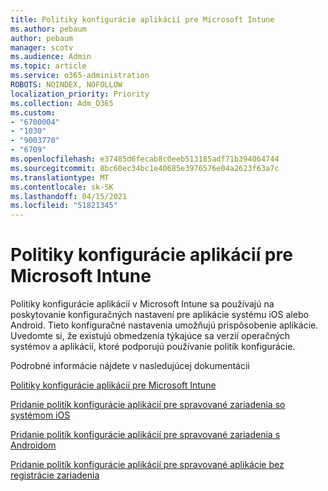 ```yaml
---
title: Politiky konfigurácie aplikácií pre Microsoft Intune
ms.author: pebaum
author: pebaum
manager: scotv
ms.audience: Admin
ms.topic: article
ms.service: o365-administration
ROBOTS: NOINDEX, NOFOLLOW
localization_priority: Priority
ms.collection: Adm_O365
ms.custom:
- "6700004"
- "1030"
- "9003770"
- "6709"
ms.openlocfilehash: e37485d6fecab8c0eeb513185adf71b394064744
ms.sourcegitcommit: 8bc60ec34bc1e40685e3976576e04a2623f63a7c
ms.translationtype: MT
ms.contentlocale: sk-SK
ms.lasthandoff: 04/15/2021
ms.locfileid: "51821345"
---
```

# <a name="app-configuration-policies-for-microsoft-intune"></a>Politiky konfigurácie aplikácií pre Microsoft Intune

Politiky konfigurácie aplikácií v Microsoft Intune sa používajú na poskytovanie konfiguračných nastavení pre aplikácie systému iOS alebo Android. Tieto konfiguračné nastavenia umožňujú prispôsobenie aplikácie. Uvedomte si, že existujú obmedzenia týkajúce sa verzií operačných systémov a aplikácií, ktoré podporujú používanie politík konfigurácie.

Podrobné informácie nájdete v nasledujúcej dokumentácii

[Politiky konfigurácie aplikácií pre Microsoft Intune](https://docs.microsoft.com/intune/app-configuration-policies-overview)  

[Pridanie politík konfigurácie aplikácií pre spravované zariadenia so systémom iOS](https://docs.microsoft.com/intune/app-configuration-policies-use-ios)  

[Pridanie politík konfigurácie aplikácií pre spravované zariadenia s Androidom](https://docs.microsoft.com/intune/app-configuration-policies-use-android)

[Pridanie politík konfigurácie aplikácií pre spravované aplikácie bez registrácie zariadenia](https://docs.microsoft.com/intune/app-configuration-policies-managed-app)
